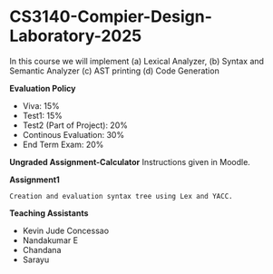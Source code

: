 # CS3140-Compier-Design-Laboratory-2025
In this course we will implement  (a) Lexical Analyzer, (b) Syntax and Semantic Analyzer (c) AST printing (d) Code Generation

**Evaluation Policy**
 - Viva: 15%
 - Test1: 15%
 - Test2 (Part of Project): 20%
 - Continous Evaluation: 30%
 - End Term Exam: 20%

**Ungraded Assignment-Calculator**
    Instructions given in Moodle.

**Assignment1**

    Creation and evaluation syntax tree using Lex and YACC.

 **Teaching Assistants**

   - Kevin Jude Concessao
   - Nandakumar E
   - Chandana
   - Sarayu

